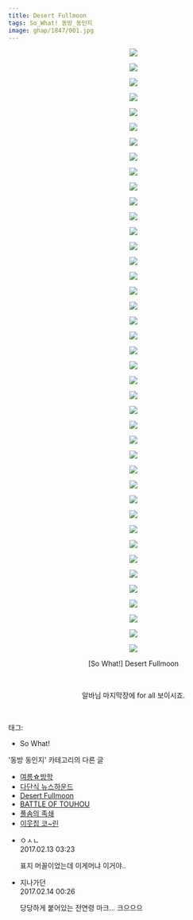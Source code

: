 ```yaml
---
title: Desert Fullmoon
tags: So_What! 동방_동인지
image: ghap/1847/001.jpg
---
```

<div class="article">
<p style="text-align: center; clear: none; float: none;"><img src="{{ site.nasurl }}/ghap/1847/001.jpg"/></p>
<p style="text-align: center; clear: none; float: none;"><img src="{{ site.nasurl }}/ghap/1847/002.jpg"/></p>
<p style="text-align: center; clear: none; float: none;"><img src="{{ site.nasurl }}/ghap/1847/003.jpg"/></p>
<p style="text-align: center; clear: none; float: none;"><img src="{{ site.nasurl }}/ghap/1847/004.jpg"/></p>
<p style="text-align: center; clear: none; float: none;"><img src="{{ site.nasurl }}/ghap/1847/005.jpg"/></p>
<p style="text-align: center; clear: none; float: none;"><img src="{{ site.nasurl }}/ghap/1847/006.jpg"/></p>
<p style="text-align: center; clear: none; float: none;"><img src="{{ site.nasurl }}/ghap/1847/007.jpg"/></p>
<p style="text-align: center; clear: none; float: none;"><img src="{{ site.nasurl }}/ghap/1847/008.jpg"/></p>
<p style="text-align: center; clear: none; float: none;"><img src="{{ site.nasurl }}/ghap/1847/009.jpg"/></p>
<p style="text-align: center; clear: none; float: none;"><img src="{{ site.nasurl }}/ghap/1847/010.jpg"/></p>
<p style="text-align: center; clear: none; float: none;"><img src="{{ site.nasurl }}/ghap/1847/011.jpg"/></p>
<p style="text-align: center; clear: none; float: none;"><img src="{{ site.nasurl }}/ghap/1847/012.jpg"/></p>
<p style="text-align: center; clear: none; float: none;"><img src="{{ site.nasurl }}/ghap/1847/013.jpg"/></p>
<p style="text-align: center; clear: none; float: none;"><img src="{{ site.nasurl }}/ghap/1847/014.jpg"/></p>
<p style="text-align: center; clear: none; float: none;"><img src="{{ site.nasurl }}/ghap/1847/015.jpg"/></p>
<p style="text-align: center; clear: none; float: none;"><img src="{{ site.nasurl }}/ghap/1847/016.jpg"/></p>
<p style="text-align: center; clear: none; float: none;"><img src="{{ site.nasurl }}/ghap/1847/017.jpg"/></p>
<p style="text-align: center; clear: none; float: none;"><img src="{{ site.nasurl }}/ghap/1847/018.jpg"/></p>
<p style="text-align: center; clear: none; float: none;"><img src="{{ site.nasurl }}/ghap/1847/019.jpg"/></p>
<p style="text-align: center; clear: none; float: none;"><img src="{{ site.nasurl }}/ghap/1847/020.jpg"/></p>
<p style="text-align: center; clear: none; float: none;"><img src="{{ site.nasurl }}/ghap/1847/021.jpg"/></p>
<p style="text-align: center; clear: none; float: none;"><img src="{{ site.nasurl }}/ghap/1847/022.jpg"/></p>
<p style="text-align: center; clear: none; float: none;"><img src="{{ site.nasurl }}/ghap/1847/023.jpg"/></p>
<p style="text-align: center; clear: none; float: none;"><img src="{{ site.nasurl }}/ghap/1847/024.jpg"/></p>
<p style="text-align: center; clear: none; float: none;"><img src="{{ site.nasurl }}/ghap/1847/025.jpg"/></p>
<p style="text-align: center; clear: none; float: none;"><img src="{{ site.nasurl }}/ghap/1847/026.jpg"/></p>
<p style="text-align: center; clear: none; float: none;"><img src="{{ site.nasurl }}/ghap/1847/027.jpg"/></p>
<p style="text-align: center; clear: none; float: none;"><img src="{{ site.nasurl }}/ghap/1847/028.jpg"/></p>
<p style="text-align: center; clear: none; float: none;"><img src="{{ site.nasurl }}/ghap/1847/029.jpg"/></p>
<p style="text-align: center; clear: none; float: none;"><img src="{{ site.nasurl }}/ghap/1847/030.jpg"/></p>
<p style="text-align: center; clear: none; float: none;"><img src="{{ site.nasurl }}/ghap/1847/031.jpg"/></p>
<p style="text-align: center; clear: none; float: none;"><img src="{{ site.nasurl }}/ghap/1847/032.jpg"/></p>
<p style="text-align: center; clear: none; float: none;"><img src="{{ site.nasurl }}/ghap/1847/033.jpg"/></p>
<p style="text-align: center; clear: none; float: none;"><img src="{{ site.nasurl }}/ghap/1847/034.jpg"/></p>
<p style="text-align: center; clear: none; float: none;"><img src="{{ site.nasurl }}/ghap/1847/035.jpg"/></p>
<p style="text-align: center; clear: none; float: none;"><img src="{{ site.nasurl }}/ghap/1847/036.jpg"/></p>
<p style="text-align: center; clear: none; float: none;"><img src="{{ site.nasurl }}/ghap/1847/037.jpg"/></p>
<p style="text-align: center; clear: none; float: none;"><img src="{{ site.nasurl }}/ghap/1847/038.jpg"/></p>
<p style="text-align: center; clear: none; float: none;"><img src="{{ site.nasurl }}/ghap/1847/039.jpg"/></p>
<p style="text-align: center; clear: none; float: none;"><img src="{{ site.nasurl }}/ghap/1847/040.jpg"/></p>
<p style="text-align: center; clear: none; float: none;"><img src="{{ site.nasurl }}/ghap/1847/041.jpg"/></p>
<p style="text-align: center; clear: none; float: none;">[So What!] Desert Fullmoon</p>
<p style="text-align: center; clear: none; float: none;"><br/></p>
<p style="text-align: center; clear: none; float: none;">알바님 마지막장에 for all 보이시죠.</p>
<p><br/></p>
</div><div class="tagTrail">
<p>태그: </p>
<ul>
<li>So What!</li>
</ul>
</div><div class="another">
<p>'동방 동인지' 카테고리의 다른 글</p>
<ul>
<li><a href="/2016-08-26-ghap_1852">여름☆방학</a></li>
<li><a href="/2016-08-26-ghap_1851">다단식 뉴스하운드</a></li>
<li><a href="/2016-08-26-ghap_1847">Desert Fullmoon</a></li>
<li><a href="/2016-08-26-ghap_1846">BATTLE OF TOUHOU</a></li>
<li><a href="/2016-08-26-ghap_1845">풀솜의 족쇄</a></li>
<li><a href="/2016-08-26-ghap_1844">이웃집 코~린</a></li>
</ul>
</div><div class="cb_module cb_fluid">
<div class="cb_wrt cb_profile">
<div class="comment">
<ul>
<li class="cb_thumb_off" id="comment14913812">
<div class="cb_comment_area">
<div class="cb_info_area">
<div class="cb_section">
<span class="cb_nick_name">ㅇㅅㄴ</span>
</div>
<div class="cb_section">
<span class="cb_date">2017.02.13 03:23 </span>
</div>
</div>
<div class="cb_dsc_comment">
<p class="cb_dsc">
											표지 머꼴이었는데 이게머냐 이거야..
										</p>
</div>
</div></li>
<li class="cb_thumb_off" id="comment14914674">
<div class="cb_comment_area">
<div class="cb_info_area">
<div class="cb_section">
<span class="cb_nick_name">지나가던</span>
</div>
<div class="cb_section">
<span class="cb_date">2017.02.14 00:26 </span>
</div>
</div>
<div class="cb_dsc_comment">
<p class="cb_dsc">
											당당하게 붙어있는 전연령 마크... 크으으으
										</p>
</div>
</div></li>
</ul>
</div>
</div><!-- commentList close -->
</div>